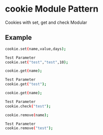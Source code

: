 # cookie Module Pattern

Cookies with set, get and check Modular

## Example

```sh
cookie.set(name,value,days);

Test Parameter
cookie.set("test","test",10);

cookie.get(name);

Test Parameter
cookie.get("test");

cookie.get(name);

Test Parameter
cookie.check("test");

cookie.remove(name);

Test Parameter
cookie.remove("test");
```
